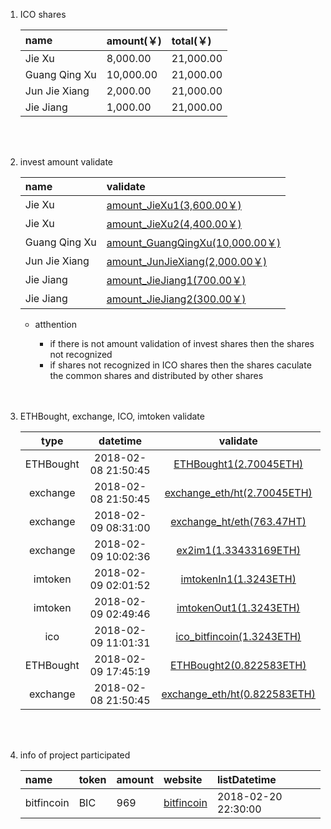 1. ICO shares

    | name              | amount(￥)           | total(￥)               |
    | :--               | :--                 | :--                     |
    | Jie Xu            | 8,000.00            | 21,000.00               |
    | Guang Qing Xu     | 10,000.00           | 21,000.00               |
    | Jun Jie Xiang     | 2,000.00            | 21,000.00               |
    | Jie Jiang         | 1,000.00            | 21,000.00               |

    <br>
    <br>


2. invest amount validate

    | name              | validate                                                                                                                     |
    | :--               | :--                                                                                                                          |
    | Jie Xu            | [amount_JieXu1(3,600.00￥)](https://github.com/CryptoCurrencyInvest/ico/blob/master/sharesValidate/JieXu1.jpg)               |
    | Jie Xu            | [amount_JieXu2(4,400.00￥)](https://github.com/CryptoCurrencyInvest/ico/blob/master/sharesValidate/JieXu2.jpeg)              |
    | Guang Qing Xu     | [amount_GuangQingXu(10,000.00￥)](https://github.com/CryptoCurrencyInvest/ico/blob/master/sharesValidate/GuangQingXu.jpeg)   |
    | Jun Jie Xiang     | [amount_JunJieXiang(2,000.00￥)](https://github.com/CryptoCurrencyInvest/ico/blob/master/sharesValidate/JunJieXiang.jpeg)    |
    | Jie Jiang         | [amount_JieJiang1(700.00￥)](https://github.com/CryptoCurrencyInvest/ico/blob/master/sharesValidate/JieJiang1.jpeg)          |
    | Jie Jiang         | [amount_JieJiang2(300.00￥)](https://github.com/CryptoCurrencyInvest/ico/blob/master/sharesValidate/JieJiang2.jpeg)          | 

   * atthention

      * if there is not amount validation of invest shares then the shares not recognized
      * if shares not recognized in ICO shares then the shares caculate the common shares and distributed by other shares  

      <br>
      <br>


3. ETHBought, exchange, ICO, imtoken validate
   
   | type      | datetime            | validate                                                                                                                       |
   | :--:      | :--:                | :--:                                                                                                                           |
   | ETHBought | 2018-02-08 21:50:45 | [ETHBought1(2.70045ETH)](https://github.com/CryptoCurrencyInvest/ico/blob/master/icoProgressValidate/changeETH1.jpeg)          |
   | exchange  | 2018-02-08 21:50:45 | [exchange_eth/ht(2.70045ETH)](https://github.com/CryptoCurrencyInvest/ico/blob/master/exchangeInvestValidate/exchange1.png)    |
   | exchange  | 2018-02-09 08:31:00 | [exchange_ht/eth(763.47HT)](https://github.com/CryptoCurrencyInvest/ico/blob/master/exchangeInvestValidate/exchange_hteth.png) |
   | exchange  | 2018-02-09 10:02:36 | [ex2im1(1.33433169ETH)](https://github.com/CryptoCurrencyInvest/ico/blob/master/imtokenFoundValidate/ex2im1.png)               |
   | imtoken   | 2018-02-09 02:01:52 | [imtokenIn1(1.3243ETH)](https://github.com/CryptoCurrencyInvest/ico/blob/master/imtokenFoundValidate/imtokenIn1.jpeg)          |
   | imtoken   | 2018-02-09 02:49:46 | [imtokenOut1(1.3243ETH)](https://github.com/CryptoCurrencyInvest/ico/blob/master/imtokenFoundValidate/imtokenOut1.jpeg)        |
   | ico       | 2018-02-09 11:01:31 | [ico_bitfincoin(1.3243ETH)](https://github.com/CryptoCurrencyInvest/ico/blob/master/icoProgressValidate/ico_bitfincoin1.png)   |
   | ETHBought | 2018-02-09 17:45:19 | [ETHBought2(0.822583ETH)](https://github.com/CryptoCurrencyInvest/ico/blob/master/icoProgressValidate/changeETH2.png)         |
   | exchange  | 2018-02-08 21:50:45 | [exchange_eth/ht(0.822583ETH)](https://github.com/CryptoCurrencyInvest/ico/blob/master/exchangeInvestValidate/exchange2.png)   |

      <br>
      <br>


4.  info of project participated
    
    | name        | token         | amount     | website                                         | listDatetime        |
    | :--         | :--           | :--        | :--                                             | :--                 |
    | bitfincoin  | BIC           | 969        | [bitfincoin](https://bitfincoin.com/site/ico)   | 2018-02-20 22:30:00 |


